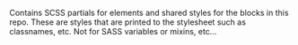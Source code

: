 Contains SCSS partials for elements and shared styles for the blocks in this repo. These are styles that are printed to the stylesheet such as classnames, etc. Not for SASS variables or mixins, etc...
